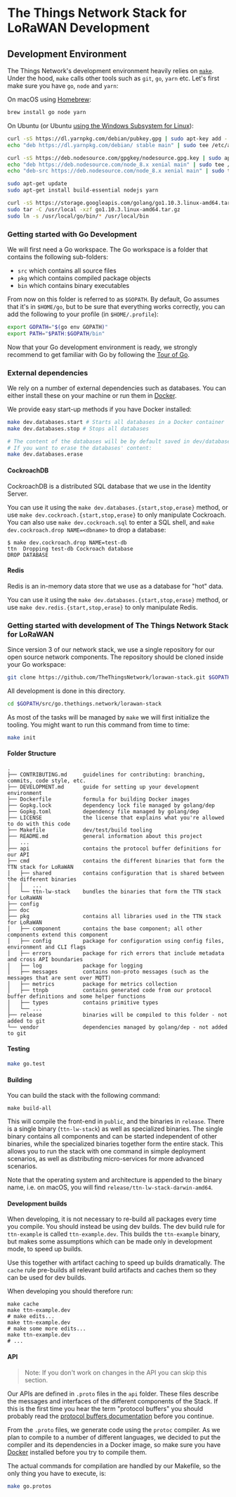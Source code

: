 # The Things Network Stack for LoRaWAN Development

## Development Environment

The Things Network's development environment heavily relies on [`make`](https://www.gnu.org/software/make/). Under the hood, `make` calls other tools such as `git`, `go`, `yarn` etc. Let's first make sure you have `go`, `node` and `yarn`:

On macOS using [Homebrew](https://brew.sh):

```sh
brew install go node yarn
```

On Ubuntu (or Ubuntu [using the Windows Subsystem for Linux](https://www.microsoft.com/nl-NL/store/p/ubuntu/9nblggh4msv6?rtc=1)):

```sh
curl -sS https://dl.yarnpkg.com/debian/pubkey.gpg | sudo apt-key add -
echo "deb https://dl.yarnpkg.com/debian/ stable main" | sudo tee /etc/apt/sources.list.d/yarn.list

curl -sS https://deb.nodesource.com/gpgkey/nodesource.gpg.key | sudo apt-key add -
echo "deb https://deb.nodesource.com/node_8.x xenial main" | sudo tee /etc/apt/sources.list.d/nodesource.list
echo "deb-src https://deb.nodesource.com/node_8.x xenial main" | sudo tee -a /etc/apt/sources.list.d/nodesource.list

sudo apt-get update
sudo apt-get install build-essential nodejs yarn

curl -sS https://storage.googleapis.com/golang/go1.10.3.linux-amd64.tar.gz -o go1.10.3.linux-amd64.tar.gz
sudo tar -C /usr/local -xzf go1.10.3.linux-amd64.tar.gz
sudo ln -s /usr/local/go/bin/* /usr/local/bin
```

### Getting started with Go Development

We will first need a Go workspace. The Go workspace is a folder that contains the following sub-folders:

- `src` which contains all source files
- `pkg` which contains compiled package objects
- `bin` which contains binary executables

From now on this folder is referred to as `$GOPATH`. By default, Go assumes that it's in `$HOME/go`, but to be sure that everything works correctly, you can add the following to your profile (in `$HOME/.profile`):

```sh
export GOPATH="$(go env GOPATH)"
export PATH="$PATH:$GOPATH/bin"
```

Now that your Go development environment is ready, we strongly recommend to get familiar with Go by following the [Tour of Go](https://tour.golang.org/).

### External dependencies

We rely on a number of external dependencies such as databases. You can either install these on your machine or run them in [Docker](https://www.docker.com).

We provide easy start-up methods if you have Docker installed:

```bash
make dev.databases.start # Starts all databases in a Docker container
make dev.databases.stop # Stops all databases

# The content of the databases will be by default saved in dev/databases.
# If you want to erase the databases' content:
make dev.databases.erase
```

#### CockroachDB

CockroachDB is a distributed SQL database that we use in the Identity Server.

You can use it using the `make dev.databases.{start,stop,erase}` method, or use `make dev.cockroach.{start,stop,erase}` to only manipulate Cockroach. You can also use `make dev.cockroach.sql` to enter a SQL shell, and `make dev.cockroach.drop NAME=<dbname>` to drop a database:

```
$ make dev.cockroach.drop NAME=test-db
ttn  Dropping test-db Cockroach database
DROP DATABASE
```

#### Redis

Redis is an in-memory data store that we use as a database for "hot" data.

You can use it using the `make dev.databases.{start,stop,erase}` method, or use `make dev.redis.{start,stop,erase}` to only manipulate Redis.

### Getting started with development of The Things Network Stack for LoRaWAN

Since version 3 of our network stack, we use a single repository for our open source network components. The repository should be cloned inside your Go workspace:

```sh
git clone https://github.com/TheThingsNetwork/lorawan-stack.git $GOPATH/src/go.thethings.network/lorawan-stack
```

All development is done in this directory.

```sh
cd $GOPATH/src/go.thethings.network/lorawan-stack
```

As most of the tasks will be managed by `make` we will first initialize the tooling. You might want to run this command from time to time:

```sh
make init
```

#### Folder Structure

```
.
├── CONTRIBUTING.md     guidelines for contributing: branching, commits, code style, etc.
├── DEVELOPMENT.md      guide for setting up your development environment
├── Dockerfile          formula for building Docker images
├── Gopkg.lock          dependency lock file managed by golang/dep
├── Gopkg.toml          dependency file managed by golang/dep
├── LICENSE             the license that explains what you're allowed to do with this code
├── Makefile            dev/test/build tooling
├── README.md           general information about this project
│   ...
├── api                 contains the protocol buffer definitions for our API
├── cmd                 contains the different binaries that form the TTN stack for LoRaWAN
│   ├── shared          contains configuration that is shared between the different binaries
│   │   ...
│   └── ttn-lw-stack    bundles the binaries that form the TTN stack for LoRaWAN
├── config
├── doc
├── pkg                 contains all libraries used in the TTN stack for LoRaWAN
│   ├── component       contains the base component; all other components extend this component
│   ├── config          package for configuration using config files, environment and CLI flags
│   ├── errors          package for rich errors that include metadata and cross API boundaries
│   ├── log             package for logging
│   ├── messages        contains non-proto messages (such as the messages that are sent over MQTT)
│   ├── metrics         package for metrics collection
│   ├── ttnpb           contains generated code from our protocol buffer definitions and some helper functions
│   ├── types           contains primitive types
│   └── ...
├── release             binaries will be compiled to this folder - not added to git
└── vendor              dependencies managed by golang/dep - not added to git
```

#### Testing

```sh
make go.test
```

#### Building

You can build the stack with the following command:

```
make build-all
```

This will compile the front-end in `public`, and the binaries in `release`. There is a single binary (`ttn-lw-stack`) as well as specialized binaries. The single binary contains all components and can be started independent of other binaries, while the specialized binaries together form the entire stack. This allows you to run the stack with one command in simple deployment scenarios, as well as distributing micro-services for more advanced scenarios.

Note that the operating system and architecture is appended to the binary name, i.e. on macOS, you will find `release/ttn-lw-stack-darwin-amd64`.

#### Development builds

When developing, it is not necessary to re-build all packages every time you compile. You should instead be using dev builds. The dev build rule for `ttn-example` is 
called `ttn-example.dev`. This builds the `ttn-example` binary, but makes some assumptions which can be made only in development mode, to speed up builds.

Use this together with artifact caching to speed up builds dramatically. The `cache` rule pre-builds all relevant build artifacts and caches them so they can be used for
dev builds.

When developing you should therefore run:

```
make cache
make ttn-example.dev
# make edits...
make ttn-example.dev
# make some more edits...
make ttn-example.dev
# ...
```

#### API

> Note: If you don't work on changes in the API you can skip this section.

Our APIs are defined in `.proto` files in the `api` folder. These files describe the messages and interfaces of the different components of the Stack. If this is the first time you hear the term "protocol buffers" you should probably read the [protocol buffers documentation](https://developers.google.com/protocol-buffers/docs/proto3) before you continue.

From the `.proto` files, we generate code using the `protoc` compiler. As we plan to compile to a number of different languages, we decided to put the compiler and its dependencies in a Docker image, so make sure you have [Docker](https://www.docker.com/) installed before you try to compile them.

The actual commands for compilation are handled by our Makefile, so the only thing you have to execute, is:

```sh
make go.protos
```
